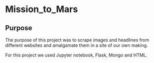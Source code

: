 # Mission_to_Mars

## Purpose


 The purpose of this project was to scrape images and headlines from different websites and amalgamate them in a site of our own making. 
 
 For this project we used Jupyter notebook, Flask, Mongo and HTML.
 
 

